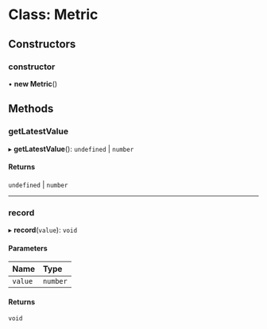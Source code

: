 # Class: Metric

## Constructors

### constructor

• **new Metric**()

## Methods

### getLatestValue

▸ **getLatestValue**(): `undefined` \| `number`

#### Returns

`undefined` \| `number`

___

### record

▸ **record**(`value`): `void`

#### Parameters

| Name | Type |
| :------ | :------ |
| `value` | `number` |

#### Returns

`void`
